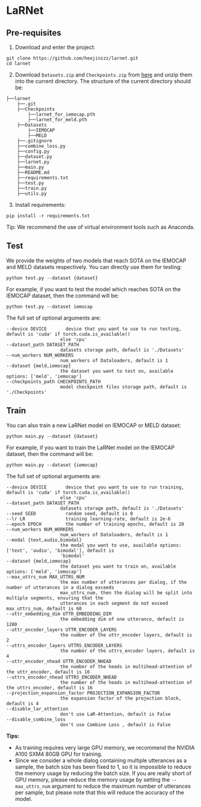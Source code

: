 # LaRNet

## Pre-requisites
1. Download and enter the project:

```shell
git clone https://github.com/heejinzzz/larnet.git
cd larnet
```

2. Download `Datasets.zip` and `Checkpoints.zip` from [here](https://pan.baidu.com/s/1IwHemRsgUXyTRv09vaRGLQ?pwd=hwbs) and unzip them into the current directory. The structure of the current directory should be:

```
├──larnet
    ├──.git
    ├──Checkpoints
        ├──larnet_for_iemocap.pth
        ├──larnet_for_meld.pth
    ├──Datasets
        ├──IEMOCAP
        ├──MELD
    ├──.gitignore
    ├──combine_loss.py
    ├──config.py
    ├──dataset.py
    ├──larnet.py
    ├──main.py
    ├──README.md
    ├──requirements.txt
    ├──test.py
    ├──train.py
    ├──utils.py
```

3. Install requirements:

```shell
pip install -r requirements.txt
```

Tip: We recommend the use of virtual environment tools such as Anaconda.

## Test
We provide the weights of two models that reach SOTA on the IEMOCAP and MELD datasets respectively. You can directly use them for testing:

```shell
python test.py --dataset {dataset}
```

For example, if you want to test the model which reaches SOTA on the IEMOCAP dataset, then the command will be:

```shell
python test.py --dataset iemocap
```

The full set of optional arguments are:

```shell
--device DEVICE       device that you want to use to run testing, default is 'cuda' if torch.cuda.is_available()
                    else 'cpu'
--dataset_path DATASET_PATH
                    datasets storage path, default is './Datasets'
--num_workers NUM_WORKERS
                    num_workers of Dataloaders, default is 1
--dataset {meld,iemocap}
                    the dataset you want to test on, available options: ['meld', 'iemocap']
--checkpoints_path CHECKPOINTS_PATH
                    model checkpoint files storage path, default is './Checkpoints'
```

## Train
You can also train a new LaRNet model on IEMOCAP or MELD dataset:

```shell
python main.py --dataset {dataset}
```

For example, if you want to train the LaRNet model on the IEMOCAP dataset, then the command will be:

```shell
python main.py --dataset {iemocap}
```

The full set of optional arguments are:

```shell
--device DEVICE       device that you want to use to run training, default is 'cuda' if torch.cuda.is_available()
                    else 'cpu'
--dataset_path DATASET_PATH
                    datasets storage path, default is './Datasets'
--seed SEED           random seed, default is 0
--lr LR               training learning-rate, default is 2e-6
--epoch EPOCH         the number of training epochs, default is 20
--num_workers NUM_WORKERS
                    num_workers of Dataloaders, default is 1
--modal {text,audio,bimodal}
                    the modal you want to use, available options: ['text', 'audio', 'bimodal'], default is
                    'bimodal'
--dataset {meld,iemocap}
                    the dataset you want to train on, available options: ['meld', 'iemocap']
--max_uttrs_num MAX_UTTRS_NUM
                    the max number of utterances per dialog, if the number of utterances in a dialog exceeds
                    max_uttrs_num, then the dialog will be split into multiple segments, ensuring that the
                    utterances in each segment do not exceed max_uttrs_num, default is 60
--uttr_embedding_dim UTTR_EMBEDDING_DIM
                    the embedding dim of one utterance, default is 1280
--uttr_encoder_layers UTTR_ENCODER_LAYERS
                    the number of the uttr_encoder layers, default is 2
--uttrs_encoder_layers UTTRS_ENCODER_LAYERS
                    the number of the uttrs_encoder layers, default is 4
--uttr_encoder_nhead UTTR_ENCODER_NHEAD
                    the number of the heads in multihead-attention of the uttr_encoder, default is 16
--uttrs_encoder_nhead UTTRS_ENCODER_NHEAD
                    the number of the heads in multihead-attention of the uttrs_encoder, default is 16
--projection_expansion_factor PROJECTION_EXPANSION_FACTOR
                    the expansion factor of the projection block, default is 4
--disable_lar_attention
                    don't use LaR-Attention, default is False
--disable_combine_loss
                    don't use Combine Loss , default is False
```

**Tips:**
* As training requires very large GPU memory, we recommend the NVIDIA A100 SXM4 80GB GPU for training.
* Since we consider a whole dialog containing multiple utterances as a sample, the batch size has been fixed to 1, so it is impossible to reduce the memory usage by reducing the batch size. If you are really short of GPU memory, please reduce the memory usage by setting the `--max_uttrs_num` argument to reduce the maximum number of utterances per sample, but please note that this will reduce the accuracy of the model.
